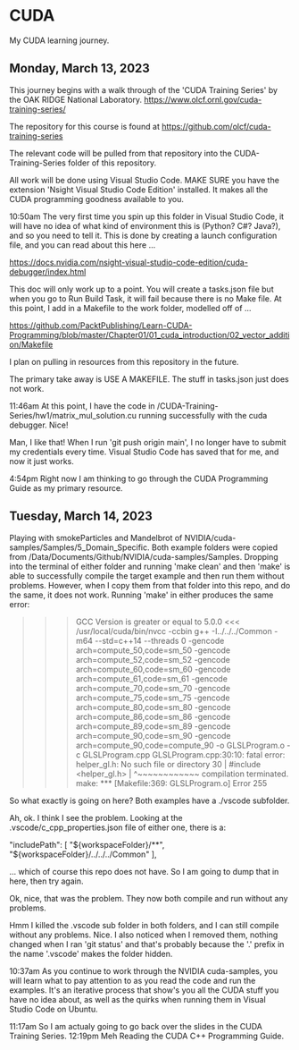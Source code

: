 # CUDA
My CUDA learning journey.

## Monday, March 13, 2023

This journey begins with a walk through of the 'CUDA Training Series' by the OAK RIDGE National Laboratory. https://www.olcf.ornl.gov/cuda-training-series/

The repository for this course is found at https://github.com/olcf/cuda-training-series

The relevant code will be pulled from that repository into the CUDA-Training-Series folder of this repository.

All work will be done using Visual Studio Code. MAKE SURE you have the extension 'Nsight Visual Studio Code Edition' installed. It makes all the CUDA programming goodness available to you. 

10:50am The very first time you spin up this folder in Visual Studio Code, it will have no idea of what kind of environment this is (Python? C#? Java?), and so you need to tell it. This is done by creating a launch configuration file, and you can read about this here ...

https://docs.nvidia.com/nsight-visual-studio-code-edition/cuda-debugger/index.html

This doc will only work up to a point. You will create a tasks.json file but when you go to Run Build Task, it will fail because there is no Make file. At this point, I add in a Makefile to the work folder, modelled off of ...

https://github.com/PacktPublishing/Learn-CUDA-Programming/blob/master/Chapter01/01_cuda_introduction/02_vector_addition/Makefile

I plan on pulling in resources from this repository in the future. 

The primary take away is USE A MAKEFILE. The stuff in tasks.json just does not work. 

11:46am At this point, I have the code in /CUDA-Training-Series/hw1/matrix_mul_solution.cu running successfully with the cuda debugger. Nice!

Man, I like that! When I run 'git push origin main', I no longer have to submit my credentials every time. Visual Studio Code has saved that for me, and now it just works.

4:54pm Right now I am thinking to go through the CUDA Programming Guide as my primary resource. 

## Tuesday, March 14, 2023

Playing with smokeParticles and Mandelbrot of NVIDIA/cuda-samples/Samples/5_Domain_Specific. Both example folders were copied from /Data/Documents/Github/NVIDIA/cuda-samples/Samples. Dropping into the terminal of either folder and running 'make clean' and then 'make' is able to successfully compile the target example and then run them without problems. However, when I copy them from that folder into this repo, and do the same, it does not work. Running 'make' in either produces the same error:

>>> GCC Version is greater or equal to 5.0.0 <<<
/usr/local/cuda/bin/nvcc -ccbin g++ -I../../../Common -m64 --std=c++14 --threads 0 -gencode arch=compute_50,code=sm_50 -gencode arch=compute_52,code=sm_52 -gencode arch=compute_60,code=sm_60 -gencode arch=compute_61,code=sm_61 -gencode arch=compute_70,code=sm_70 -gencode arch=compute_75,code=sm_75 -gencode arch=compute_80,code=sm_80 -gencode arch=compute_86,code=sm_86 -gencode arch=compute_89,code=sm_89 -gencode arch=compute_90,code=sm_90 -gencode arch=compute_90,code=compute_90 -o GLSLProgram.o -c GLSLProgram.cpp
GLSLProgram.cpp:30:10: fatal error: helper_gl.h: No such file or directory
   30 | #include <helper_gl.h>
      |          ^~~~~~~~~~~~~
compilation terminated.
make: *** [Makefile:369: GLSLProgram.o] Error 255

So what exactly is going on here? Both examples have a ./vscode subfolder. 

Ah, ok. I think I see the problem. Looking at the .vscode/c_cpp_properties.json file of either one, there is a:

 "includePath": [
            "${workspaceFolder}/**",
            "${workspaceFolder}/../../../Common"
        ],

... which of course this repo does not have. So I am going to dump that in here, then try again. 

Ok, nice, that was the problem. They now both compile and run without any problems. 

Hmm I killed the .vscode sub folder in both folders, and I can still compile without any problems. Nice. I also noticed when I removed them, nothing changed when I ran 'git status' and that's probably because the '.' prefix in the name '.vscode' makes the folder hidden. 

10:37am As you continue to work through the NVIDIA cuda-samples, you will learn what to pay attention to as you read the code and run the examples. It's an iterative process that show's you all the CUDA stuff you have no idea about, as well as the quirks when running them in Visual Studio Code on Ubuntu. 

11:17am So I am actualy going to go back over the slides in the CUDA Training Series. 
12:19pm Meh Reading the CUDA C++ Programming Guide.




